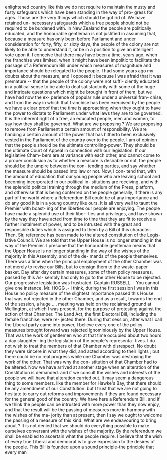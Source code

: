 enlightened country like this we do not require to maintain the musty and fusty safeguards which have been standing in the way of pro- gress for ages. Those are the very things which should be got rid of. We have retained un- necessary safeguards which a free people should not be required to be burdened with. In New Zealand the people are politically educated, and the honourable gentleman is not justified in assuming that, because a measure has only been before Parliament and under consideration for forty, fifty, or sixty days, the people of the colony are not likely to be able to understand it, or be in a position to give an intelligent vote upon it. I conceive that there may have been a time, years ago, when the franchise was limited, when it might have been impolitic to facilitate the passage of a Referendum Bill under which measures of magnitude and importance should be relegated to the people. I had some years ago my doubts about the measure, and I opposed it because I was afraid that it was premature -- that the people of the colony were not suffi- ciently educated in a political sense to be able to deal satisfactorily with some of the huge and intricate questions which might be brought in front of them; but we have had now the ex- perience of popular rule under a universal fran- chise, and from the way in which that franchise has been exercised by the people we have a clear proof that the time is approaching when they ought to have the power to dictate to Parliament under what laws they are to be governed. It is the inherent right of a free, an educated people, men and women, to say how they shall be governed. What are we proposing ? We are proposing to remove from Parliament a certain amount of responsibility. We are handing a certain amount of the power that has hitherto been exclusively vested in the Parliament of the country over to the people. I am of opinion that the people should be the ultimate controlling-power. They should be the ultimate Court of Appeal in connection with our legislation. If our legislative Cham- bers are at variance with each other, and cannot come to a proper conclusion as to whether a measure is desirable or not, the people should be the umpire between the con- tending parties, and say whether the measure should be passed into law or not. Now, I con- tend that, with the amount of education that our young people who are leaving school and becoming incorporated in our political in- stitutions are receiving, and with the splendid political training through the medium of the Press, platform, and otherwise that is being conferred on the people generally, if there is any part of the world where a Referendum Bill could be of any importance and do any good it is in a young country like ours. It is all very well to taunt the Premier with boast- ing of the liberties our people are enjoying. The people have made a splendid use of their liber- ties and privileges, and have shown by the way they have acted from time to time that they are fit to receive a further instalment of power, and to be intrusted with the great and responsible duties which is assigned to them by a Bill of this character. Then, Sir, reference has been made to the altered constitution of the Legis- lative Council. We are told that the Upper House is no longer standing in the way of the Premier. I presume that the honourable gentleman means that the Upper House is no longer standing in the way of the wishes of the majority in this Assembly, and of the de- mands of the people themselves. There was a time when the principal employment of the other Chamber was not merely to revise our Bills, but to consign them to the waste-paper basket. Day after day certain measures, some of them policy measures, passed by this As- sembly had only to go to the other House to be rejected. Our progressive legislation was frustrated. Captain RUSSELL. - You cannot give one instance. Mr. HOGG .- I think, during the first session I was in this House no policy measure of the slightest importance passed this House that was not rejected in the other Chamber, and as a result, towards the end of the session, a huge .... meeting was held on the reclaimed ground at Wellington, at which I was present, for the purpose of protesting against the action of that Chamber. The Land Act, the first Electoral Bill, including the female franchise, were re- jected there. During that session, after what I call the Liberal party came into power, I believe every one of the policy measures brought forward was rejected ignominiously by the Upper House. That was the work of gentlemen who at that time occupied about two hours a day slaughter- ing the legislation of the people's representa- tives. I do not wish to treat the members of that Chamber with disrespect. No doubt they were sincere in what they did, and acted according to their lights ; but there could be no real progress while one Chamber was destroying the work of the other. That was why the con- stitution of that Chamber had to be altered. Now we have arrived at another stage when an alteration of the Constitution is demanded. and if we consult the wishes and interests of the people we will have that alteration carried out. It may seem a dangerous thing to some members. like the member for Hawke's Bay, that there should be any amendment of our Constitution. but I trust that we are not going to hesitate to carry out reforms and improvements if they are found necessary for the general good of the country. We have here a Referendum Bill. and if we think the people can be intrusted with more power than they now enjoy, and that the result will be the passing of measures more in harmony with the wishes of the ma- jority than at present, then I say we ought to welcome the passing of a measure of this kind. What are we endeavouring to bring about ? It is not denied that we should do everything possible to make ourselves conversant with the wishes of the majority. By the referendum we shall be enabled to ascertain what the people require. I believe that the wish of every true Liberal and democrat is to give expression to the desires of the people. This Bill is founded upon a sound principle-the principle that every man 